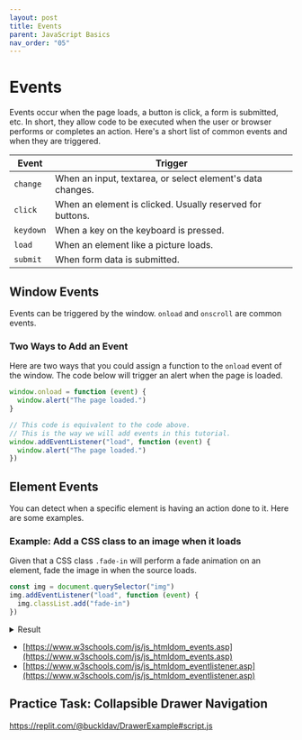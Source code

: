 ```yaml
---
layout: post
title: Events
parent: JavaScript Basics
nav_order: "05"
---
```


# Events

Events occur when the page loads, a button is click, a form is submitted, etc. In short, they allow code to be executed when the user or browser performs or completes an action. Here's a short list of common events and when they are triggered.

| Event     | Trigger                                                    |
| --------- | ---------------------------------------------------------- |
| `change`  | When an input, textarea, or select element's data changes. |
| `click`   | When an element is clicked. Usually reserved for buttons.  |
| `keydown` | When a key on the keyboard is pressed.                     |
| `load`    | When an element like a picture loads.                      |
| `submit`  | When form data is submitted.                               |

## Window Events

Events can be triggered by the window. `onload` and `onscroll` are common events.

### Two Ways to Add an Event

Here are two ways that you could assign a function to the `onload` event of the window. The code below will trigger an alert when the page is loaded.

```javascript
window.onload = function (event) {
  window.alert("The page loaded.")
}

// This code is equivalent to the code above.
// This is the way we will add events in this tutorial.
window.addEventListener("load", function (event) {
  window.alert("The page loaded.")
})
```

## Element Events

You can detect when a specific element is having an action done to it. Here are some examples.

### Example: Add a CSS class to an image when it loads

Given that a CSS class `.fade-in` will perform a fade animation on an element, fade the image in when the source loads.

```javascript
const img = document.querySelector("img")
img.addEventListener("load", function (event) {
  img.classList.add("fade-in")
})
```

<details markdown="block">
  <summary>Result</summary>

##### Rendered Content

<img src="https://www.w3schools.com/html/img_girl.jpg" width="300" height="300" class="fade-in">

</details>

- [https://www.w3schools.com/js/js_htmldom_events.asp](https://www.w3schools.com/js/js_htmldom_events.asp)
- [https://www.w3schools.com/js/js_htmldom_eventlistener.asp](https://www.w3schools.com/js/js_htmldom_eventlistener.asp)

## Practice Task: Collapsible Drawer Navigation

https://replit.com/@buckldav/DrawerExample#script.js
